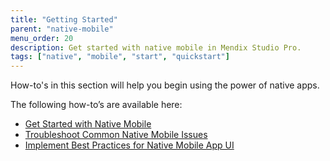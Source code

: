 ```yaml
---
title: "Getting Started"
parent: "native-mobile"
menu_order: 20
description: Get started with native mobile in Mendix Studio Pro.
tags: ["native", "mobile", "start", "quickstart"]
---
```


How-to's in this section will help you begin using the power of native apps.

The following how-to’s are available here:

* [Get Started with Native Mobile](getting-started-with-native-mobile)
* [Troubleshoot Common Native Mobile Issues](common-issues)
* [Implement Best Practices for Native Mobile App UI](ui-best-practices)